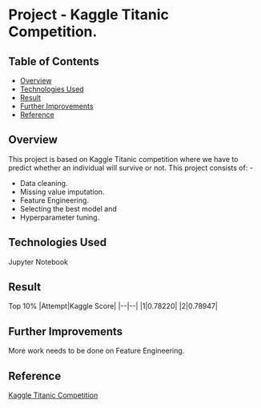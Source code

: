 # Project - Kaggle Titanic Competition.

## Table of Contents
- [Overview](#Overview)
- [Technologies Used](#Technologies-Used)
- [Result](#Result)
- [Further Improvements](#Further-Improvements)
- [Reference](#Reference)

## Overview
This project is based on Kaggle Titanic competition where we have to predict whether an individual will survive or not. This project consists of: -
- Data cleaning.
- Missing value imputation.
- Feature Engineering.
- Selecting the best model and
- Hyperparameter tuning.

## Technologies Used
Jupyter Notebook

## Result
Top 10%
|Attempt|Kaggle Score|
|--|--|
|1|0.78220|
|2|0.78947|

## Further Improvements
More work needs to be done on Feature Engineering.

## Reference
[Kaggle Titanic Competition](https://www.kaggle.com/c/titanic)
